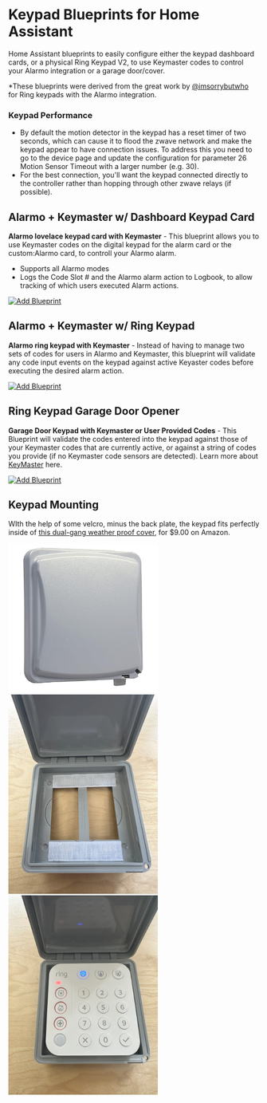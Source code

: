 # Keypad Blueprints for Home Assistant

Home Assistant blueprints to easily configure either the keypad dashboard cards, or a physical Ring Keypad V2, to use Keymaster codes to control your Alarmo integration or a garage door/cover.

*These blueprints were derived from the great work by [@imsorrybutwho](https://github.com/ImSorryButWho/HomeAssistantNotes) for Ring keypads with the Alarmo integration.  


### Keypad Performance
* By default the motion detector in the keypad has a reset timer of two seconds, which can cause it to flood the zwave network and make the keypad appear to have connection issues.  To address this you need  to go to the device page and update the configuration for parameter 26 Motion Sensor Timeout with a larger number (e.g. 30). 
* For the best connection, you'll want the keypad connected directly to the controller rather than hopping through other zwave relays (if possible). 


## Alarmo + Keymaster w/ Dashboard Keypad Card
**Alarmo lovelace keypad card with Keymaster** - This blueprint allows you to use Keymaster codes on the digital keypad for the alarm card or the custom:Alarmo card, to controll your Alarmo alarm. 
* Supports all Alarmo modes
* Logs the Code Slot # and the Alarmo alarm action to Logbook, to allow tracking of which users executed Alarm actions. 

 [![Add Blueprint](https://my.home-assistant.io/badges/blueprint_import.svg)]( https://my.home-assistant.io/redirect/blueprint_import/?blueprint_url=https%3A//raw.githubusercontent.com/Fiercefish1/RingKeypad_Blueprints/refs/heads/main/Alarmo_DashboardKeypad_Keymaster.yaml)

## Alarmo + Keymaster w/ Ring Keypad 
**Alarmo ring keypad with Keymaster** - Instead of having to manage two sets of codes for users in Alarmo and Keymaster, this blueprint will validate any code input events on the keypad against active Keyaster codes before executing the desired alarm action. 

 [![Add Blueprint](https://my.home-assistant.io/badges/blueprint_import.svg)]( https://my.home-assistant.io/redirect/blueprint_import/?blueprint_url=https%3A//raw.githubusercontent.com/Fiercefish1/RingKeypad_Blueprints/refs/heads/main/keypad_alarmo_keymaster.yaml)

 
## Ring Keypad Garage Door Opener
 
**Garage Door Keypad with Keymaster or User Provided Codes** - This Blueprint will validate the codes entered into the keypad against those of your Keymaster codes that are currently active, or against a string of codes you provide (if no Keymaster code sensors are detected). Learn more about [KeyMaster](https://github.com/FutureTense/keymaster) here.

[![Add Blueprint](https://my.home-assistant.io/badges/blueprint_import.svg)]( https://my.home-assistant.io/redirect/blueprint_import/?blueprint_url=https%3A//raw.githubusercontent.com/Fiercefish1/RingKeypad_Blueprints/refs/heads/main/GarageDoorKeypad_Keymaster.yaml)


## Keypad Mounting
WIth the help of some velcro, minus the back plate, the keypad fits perfectly inside of [this dual-gang weather proof cover](https://www.amazon.com/gp/product/B001JEPX5I), for $9.00 on Amazon. 

<img src="images/keypad-box-2.jpg" width="300"> <img src="images/keypad-box.jpg" width="300"><img src="images/keypad-in-box.jpeg" width="300">







